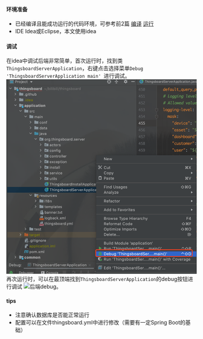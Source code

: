 #### 环境准备
- 已经编译且能成功运行的代码环境，可参考前2篇 [编译](编译.md) [运行](运行.md)
- IDE Idea或Eclipse，本文使用idea

#### 调试
在idea中调试后端非常简单，首次运行时，找到类`ThingsboardServerApplication`，右键点击选择菜单`Debug 'ThingsboardServerApplication main' `进行调试。
![后端debug](../image/后端debug1.png)
再次运行时，可以在最顶端找到``ThingsboardServerApplication``的debug按钮进行调试
![后端debug](/Users/blackstar/github/how-2-use-thingsboard/image/后端debug2.png)。

#### tips
- 注意确认数据库是否能正常运行
- 配置可以在文件thingsboard.yml中进行修改（需要有一定Spring Boot的基础）

